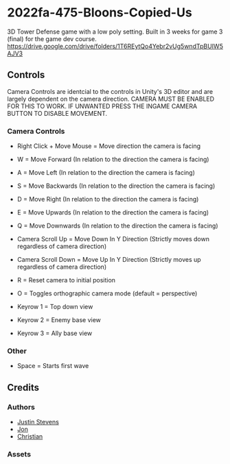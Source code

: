 # 2022fa-475-Bloons-Copied-Us
3D Tower Defense game with a low poly setting. Built in 3 weeks for game 3 (final) for the game dev course.
https://drive.google.com/drive/folders/1T6REytQo4Yebr2vUg5wndTpBUIW5AJV3
## Controls

Camera Controls are identcial to the controls in Unity's 3D editor and are largely dependent on the camera direction.
CAMERA MUST BE ENABLED FOR THIS TO WORK. IF UNWANTED PRESS THE INGAME CAMERA BUTTON TO DISABLE MOVEMENT.

### Camera Controls

  - Right Click + Move Mouse = Move direction the camera is facing

  - W = Move Forward (In relation to the direction the camera is facing)
  - A = Move Left (In relation to the direction the camera is facing)
  - S = Move Backwards (In relation to the direction the camera is facing)
  - D = Move Right (In relation to the direction the camera is facing)
  
  - E = Move Upwards (In relation to the direction the camera is facing)
  - Q = Move Downwards (In relation to the direction the camera is facing)
  
  - Camera Scroll Up = Move Down In Y Direction (Strictly moves down regardless of camera direction)
  - Camera Scroll Down = Move Up In Y Direction (Strictly moves up regardless of camera direction) 
  
  - R = Reset camera to initial position
  - O = Toggles orthographic camera mode (default = perspective)
  - Keyrow 1 = Top down view
  - Keyrow 2 = Enemy base view
  - Keyrow 3 = Ally base view

### Other
  - Space = Starts first wave

## Credits

### Authors
  - [Justin Stevens](https://github.com/JSteve0)
  - [Jon](https://github.com/CodeDog3)
  - [Christian](https://github.com/christianxxgames)

### Assets

